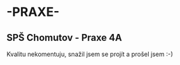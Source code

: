 # -PRAXE-
SPŠ Chomutov - Praxe 4A
--------------------------
Kvalitu nekomentuju, snažil jsem se projít a prošel jsem :-)
